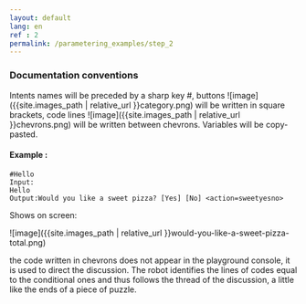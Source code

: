 ```yaml
---
layout: default
lang: en
ref : 2
permalink: /parametering_examples/step_2
---
```


### Documentation conventions

Intents names will be preceded by a sharp key #, buttons ![image]({{site.images_path | relative_url }}category.png) will be written in square brackets, code lines ![image]({{site.images_path | relative_url }}chevrons.png)  will be written between chevrons. Variables will be copy-pasted.


#### Example :

    #Hello
    Input:
    Hello
    Output:Would you like a sweet pizza? [Yes] [No] <action=sweetyesno>



Shows on screen:

![image]({{site.images_path | relative_url }}would-you-like-a-sweet-pizza-total.png)

the code written in chevrons does not appear in the playground console, it is used to direct the discussion. The robot identifies the lines of codes equal to the conditional ones and thus follows the thread of the discussion, a little like the ends of a piece of puzzle.
